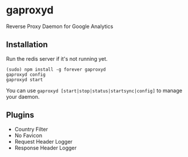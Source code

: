 gaproxyd
=========

Reverse Proxy Daemon for Google Analytics


## Installation

Run the redis server if it's not running yet.

	(sudo) npm install -g forever gaproxyd
	gaproxyd config
	gaproxyd start

You can use `gaproxyd [start|stop|status|startsync|config]` to manage your daemon.

## Plugins
* Country Filter
* No Favicon
* Request Header Logger
* Response Header Logger


